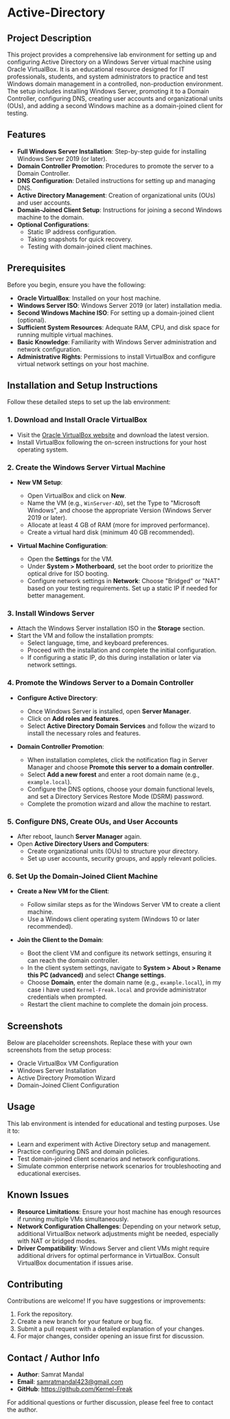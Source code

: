 # Active-Directory

## Project Description

This project provides a comprehensive lab environment for setting up and configuring Active Directory on a Windows Server virtual machine using Oracle VirtualBox. It is an educational resource designed for IT professionals, students, and system administrators to practice and test Windows domain management in a controlled, non-production environment. The setup includes installing Windows Server, promoting it to a Domain Controller, configuring DNS, creating user accounts and organizational units (OUs), and adding a second Windows machine as a domain-joined client for testing.

## Features

- **Full Windows Server Installation**: Step-by-step guide for installing Windows Server 2019 (or later).
- **Domain Controller Promotion**: Procedures to promote the server to a Domain Controller.
- **DNS Configuration**: Detailed instructions for setting up and managing DNS.
- **Active Directory Management**: Creation of organizational units (OUs) and user accounts.
- **Domain-Joined Client Setup**: Instructions for joining a second Windows machine to the domain.
- **Optional Configurations**:
  - Static IP address configuration.
  - Taking snapshots for quick recovery.
  - Testing with domain-joined client machines.

## Prerequisites

Before you begin, ensure you have the following:

- **Oracle VirtualBox**: Installed on your host machine.
- **Windows Server ISO**: Windows Server 2019 (or later) installation media.
- **Second Windows Machine ISO**: For setting up a domain-joined client (optional).
- **Sufficient System Resources**: Adequate RAM, CPU, and disk space for running multiple virtual machines.
- **Basic Knowledge**: Familiarity with Windows Server administration and network configuration.
- **Administrative Rights**: Permissions to install VirtualBox and configure virtual network settings on your host machine.

## Installation and Setup Instructions

Follow these detailed steps to set up the lab environment:

### 1. Download and Install Oracle VirtualBox

- Visit the [Oracle VirtualBox website](https://www.virtualbox.org) and download the latest version.
- Install VirtualBox following the on-screen instructions for your host operating system.

### 2. Create the Windows Server Virtual Machine

- **New VM Setup**:
  - Open VirtualBox and click on **New**.
  - Name the VM (e.g., `WinServer-AD`), set the Type to "Microsoft Windows", and choose the appropriate Version (Windows Server 2019 or later).
  - Allocate at least 4 GB of RAM (more for improved performance).
  - Create a virtual hard disk (minimum 40 GB recommended).

- **Virtual Machine Configuration**:
  - Open the **Settings** for the VM.
  - Under **System > Motherboard**, set the boot order to prioritize the optical drive for ISO booting.
  - Configure network settings in **Network**: Choose "Bridged" or "NAT" based on your testing requirements. Set up a static IP if needed for better management.

### 3. Install Windows Server

- Attach the Windows Server installation ISO in the **Storage** section.
- Start the VM and follow the installation prompts:
  - Select language, time, and keyboard preferences.
  - Proceed with the installation and complete the initial configuration.
  - If configuring a static IP, do this during installation or later via network settings.

### 4. Promote the Windows Server to a Domain Controller

- **Configure Active Directory**:
  - Once Windows Server is installed, open **Server Manager**.
  - Click on **Add roles and features**.
  - Select **Active Directory Domain Services** and follow the wizard to install the necessary roles and features.

- **Domain Controller Promotion**:
  - When installation completes, click the notification flag in Server Manager and choose **Promote this server to a domain controller**.
  - Select **Add a new forest** and enter a root domain name (e.g., `example.local`).
  - Configure the DNS options, choose your domain functional levels, and set a Directory Services Restore Mode (DSRM) password.
  - Complete the promotion wizard and allow the machine to restart.

### 5. Configure DNS, Create OUs, and User Accounts

- After reboot, launch **Server Manager** again.
- Open **Active Directory Users and Computers**:
  - Create organizational units (OUs) to structure your directory.
  - Set up user accounts, security groups, and apply relevant policies.

### 6. Set Up the Domain-Joined Client Machine

- **Create a New VM for the Client**:
  - Follow similar steps as for the Windows Server VM to create a client machine.
  - Use a Windows client operating system (Windows 10 or later recommended).

- **Join the Client to the Domain**:
  - Boot the client VM and configure its network settings, ensuring it can reach the domain controller.
  - In the client system settings, navigate to **System > About > Rename this PC (advanced)** and select **Change settings**.
  - Choose **Domain**, enter the domain name (e.g., `example.local`), in my case i have used `Kernel-Freak.local` and provide administrator credentials when prompted.
  - Restart the client machine to complete the domain join process.

## Screenshots

Below are placeholder screenshots. Replace these with your own screenshots from the setup process:

- Oracle VirtualBox VM Configuration
- Windows Server Installation
- Active Directory Promotion Wizard
- Domain-Joined Client Configuration

## Usage

This lab environment is intended for educational and testing purposes. Use it to:

- Learn and experiment with Active Directory setup and management.
- Practice configuring DNS and domain policies.
- Test domain-joined client scenarios and network configurations.
- Simulate common enterprise network scenarios for troubleshooting and educational exercises.

## Known Issues

- **Resource Limitations**: Ensure your host machine has enough resources if running multiple VMs simultaneously.
- **Network Configuration Challenges**: Depending on your network setup, additional VirtualBox network adjustments might be needed, especially with NAT or bridged modes.
- **Driver Compatibility**: Windows Server and client VMs might require additional drivers for optimal performance in VirtualBox. Consult VirtualBox documentation if issues arise.

## Contributing

Contributions are welcome! If you have suggestions or improvements:

1. Fork the repository.
2. Create a new branch for your feature or bug fix.
3. Submit a pull request with a detailed explanation of your changes.
4. For major changes, consider opening an issue first for discussion.


## Contact / Author Info

- **Author**: Samrat Mandal
- **Email**: samratmandal423@gmail.com
- **GitHub**: https://github.com/Kernel-Freak

For additional questions or further discussion, please feel free to contact the author.

